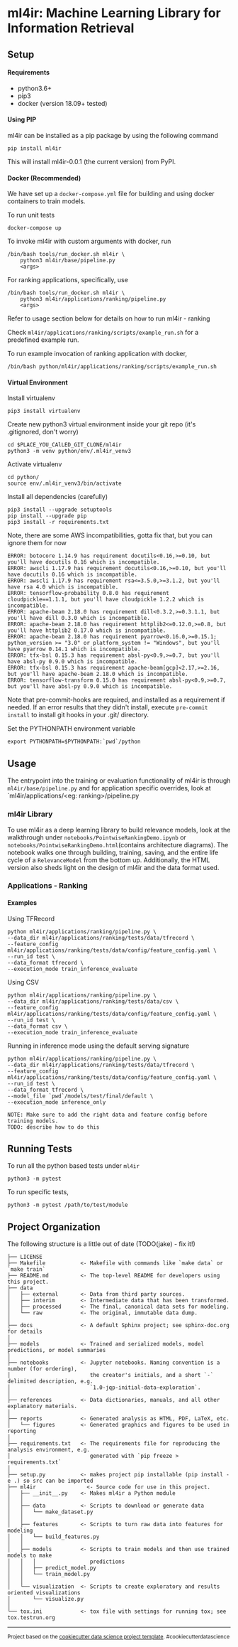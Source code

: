 # ml4ir: Machine Learning Library for Information Retrieval

## Setup
#### Requirements
* python3.6+
* pip3
* docker (version 18.09+ tested)


#### Using PIP
ml4ir can be installed as a pip package by using the following command

```
pip install ml4ir
```

This will install ml4ir-0.0.1 (the current version) from PyPI.


#### Docker (Recommended)
We have set up a `docker-compose.yml` file for building and using docker containers to train models.

To run unit tests
```
docker-compose up
```

To invoke ml4ir with custom arguments with docker, run
```
/bin/bash tools/run_docker.sh ml4ir \
	python3 ml4ir/base/pipeline.py
    <args>
```

For ranking applications, specifically, use
```
/bin/bash tools/run_docker.sh ml4ir \
	python3 ml4ir/applications/ranking/pipeline.py
    <args>
```

Refer to usage section below for details on how to run ml4ir - ranking

Check `ml4ir/applications/ranking/scripts/example_run.sh` for a predefined example run.

To run example invocation of ranking application with docker,
```
/bin/bash python/ml4ir/applications/ranking/scripts/example_run.sh
```

#### Virtual Environment
Install virtualenv
```
pip3 install virtualenv
```

Create new python3 virtual environment inside your git repo (it's .gitignored, don't worry)
```
cd $PLACE_YOU_CAlLED_GIT_CLONE/ml4ir
python3 -m venv python/env/.ml4ir_venv3
```

Activate virtualenv
```
cd python/
source env/.ml4ir_venv3/bin/activate
```

Install all dependencies (carefully)
```
pip3 install --upgrade setuptools
pip install --upgrade pip
pip3 install -r requirements.txt
```

Note, there are some AWS incompatibilities, gotta fix that, but you can ignore them for now
```
ERROR: botocore 1.14.9 has requirement docutils<0.16,>=0.10, but you'll have docutils 0.16 which is incompatible.
ERROR: awscli 1.17.9 has requirement docutils<0.16,>=0.10, but you'll have docutils 0.16 which is incompatible.
ERROR: awscli 1.17.9 has requirement rsa<=3.5.0,>=3.1.2, but you'll have rsa 4.0 which is incompatible.
ERROR: tensorflow-probability 0.8.0 has requirement cloudpickle==1.1.1, but you'll have cloudpickle 1.2.2 which is incompatible.
ERROR: apache-beam 2.18.0 has requirement dill<0.3.2,>=0.3.1.1, but you'll have dill 0.3.0 which is incompatible.
ERROR: apache-beam 2.18.0 has requirement httplib2<=0.12.0,>=0.8, but you'll have httplib2 0.17.0 which is incompatible.
ERROR: apache-beam 2.18.0 has requirement pyarrow<0.16.0,>=0.15.1; python_version >= "3.0" or platform_system != "Windows", but you'll have pyarrow 0.14.1 which is incompatible.
ERROR: tfx-bsl 0.15.3 has requirement absl-py<0.9,>=0.7, but you'll have absl-py 0.9.0 which is incompatible.
ERROR: tfx-bsl 0.15.3 has requirement apache-beam[gcp]<2.17,>=2.16, but you'll have apache-beam 2.18.0 which is incompatible.
ERROR: tensorflow-transform 0.15.0 has requirement absl-py<0.9,>=0.7, but you'll have absl-py 0.9.0 which is incompatible.
```

Note that pre-commit-hooks are required, and installed as a requirement if needed. 
If an error results that they didn't install, execute `pre-commit install` to install git hooks in your .git/ directory.


Set the PYTHONPATH environment variable
```
export PYTHONPATH=$PYTHONPATH:`pwd`/python
```

## Usage
The entrypoint into the training or evaluation functionality of ml4ir is through `ml4ir/base/pipeline.py` and for application specific overrides, look at `ml4ir/applications/<eg: ranking>/pipeline.py

### ml4ir Library
To use ml4ir as a deep learning library to build relevance models, look at the walkthrough under `notebooks/PointwiseRankingDemo.ipynb` or `notebooks/PointwiseRankingDemo.html`(contains architecture diagrams). The notebook walks one through building, training, saving, and the entire life cycle of a `RelevanceModel` from the bottom up. Additionally, the HTML version also sheds light on the design of ml4ir and the data format used.

### Applications - Ranking
#### Examples
Using TFRecord
```
python ml4ir/applications/ranking/pipeline.py \
--data_dir ml4ir/applications/ranking/tests/data/tfrecord \
--feature_config ml4ir/applications/ranking/tests/data/config/feature_config.yaml \
--run_id test \
--data_format tfrecord \
--execution_mode train_inference_evaluate
```

Using CSV
```
python ml4ir/applications/ranking/pipeline.py \
--data_dir ml4ir/applications/ranking/tests/data/csv \
--feature_config ml4ir/applications/ranking/tests/data/config/feature_config.yaml \
--run_id test \
--data_format csv \
--execution_mode train_inference_evaluate
```

Running in inference mode using the default serving signature
```
python ml4ir/applications/ranking/pipeline.py \
--data_dir ml4ir/applications/ranking/tests/data/tfrecord \
--feature_config ml4ir/applications/ranking/tests/data/config/feature_config.yaml \
--run_id test \
--data_format tfrecord \
--model_file `pwd`/models/test/final/default \
--execution_mode inference_only

NOTE: Make sure to add the right data and feature config before training models.
TODO: describe how to do this

```
## Running Tests
To run all the python based tests under `ml4ir`
```
python3 -m pytest
```

To run specific tests, 
```
python3 -m pytest /path/to/test/module
```

## Project Organization
The following structure is a little out of date (TODO(jake) - fix it!)

    ├── LICENSE
    ├── Makefile           <- Makefile with commands like `make data` or `make train`
    ├── README.md          <- The top-level README for developers using this project.
    ├── data
    │   ├── external       <- Data from third party sources.
    │   ├── interim        <- Intermediate data that has been transformed.
    │   ├── processed      <- The final, canonical data sets for modeling.
    │   └── raw            <- The original, immutable data dump.
    │
    ├── docs               <- A default Sphinx project; see sphinx-doc.org for details
    │
    ├── models             <- Trained and serialized models, model predictions, or model summaries
    │
    ├── notebooks          <- Jupyter notebooks. Naming convention is a number (for ordering),
    │                         the creator's initials, and a short `-` delimited description, e.g.
    │                         `1.0-jqp-initial-data-exploration`.
    │
    ├── references         <- Data dictionaries, manuals, and all other explanatory materials.
    │
    ├── reports            <- Generated analysis as HTML, PDF, LaTeX, etc.
    │   └── figures        <- Generated graphics and figures to be used in reporting
    │
    ├── requirements.txt   <- The requirements file for reproducing the analysis environment, e.g.
    │                         generated with `pip freeze > requirements.txt`
    │
    ├── setup.py           <- makes project pip installable (pip install -e .) so src can be imported
    ├── ml4ir                <- Source code for use in this project.
    │   ├── __init__.py    <- Makes ml4ir a Python module
    │   │
    │   ├── data           <- Scripts to download or generate data
    │   │   └── make_dataset.py
    │   │
    │   ├── features       <- Scripts to turn raw data into features for modeling
    │   │   └── build_features.py
    │   │
    │   ├── models         <- Scripts to train models and then use trained models to make
    │   │   │                 predictions
    │   │   ├── predict_model.py
    │   │   └── train_model.py
    │   │
    │   └── visualization  <- Scripts to create exploratory and results oriented visualizations
    │       └── visualize.py
    │
    └── tox.ini            <- tox file with settings for running tox; see tox.testrun.org


--------

<p><small>Project based on the <a target="_blank" href="https://drivendata.github.io/cookiecutter-data-science/">cookiecutter data science project template</a>. #cookiecutterdatascience</small></p>
